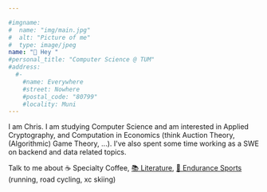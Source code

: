 ```yaml
---

#imgname:
#  name: "img/main.jpg"
#  alt: "Picture of me"
#  type: image/jpeg
name: "👋 Hey "
#personal_title: "Computer Science @ TUM"
#address:
  #-
    #name: Everywhere
    #street: Nowhere
    #postal_code: "80799"
    #locality: Muni
---
```


I am Chris. I am studying Computer Science and am interested in Applied Cryptography, and Computation in Economics (think Auction Theory, (Algorithmic) Game Theory, ...). I've also spent some time working as a SWE on backend and data related topics.

Talk to me about ☕ Specialty Coffee, [📚 Literature](https://www.goodreads.com/user/show/112308814-christoph-f-schnabl), [🏃 Endurance Sports](https://www.strava.com/athletes/31754009) (running, road cycling, xc skiing)

<!--* I lived in 3 countries (🇸🇬🇩🇪🇦🇹) and been to 18 (🇺🇸🇯🇵🇳🇱🇧🇪🇫🇷🇲🇹🇨🇭🇭🇺🇸🇰🇨🇿🇧🇬🇬🇧🇭🇷🇸🇮🇮🇹)
#* I do enjoy Specialty Coffee (review and link here) and napoletan pizza
#* I do run and cycle link Strava here - (My half marathon best is 1:30:59h)
#* I enjoy reading and have read over 150 books. # link here

#* Currently exploring Politics, Philosophy, and Economics for fun
#* My geek code is -->
